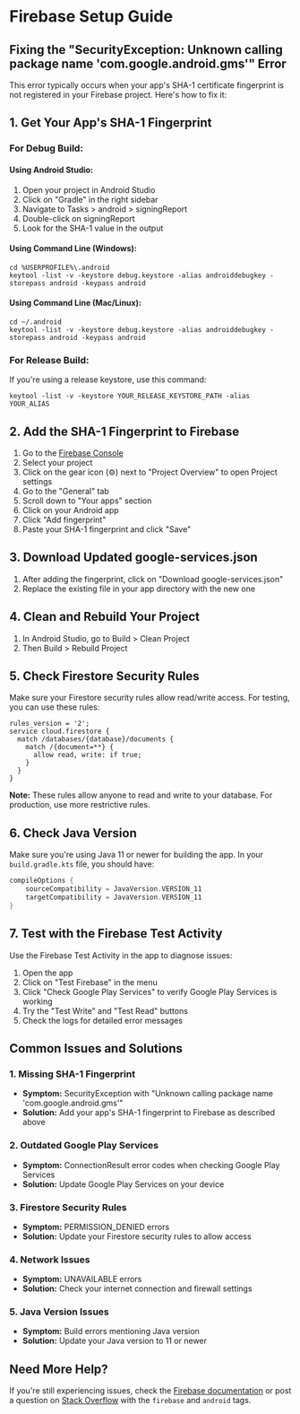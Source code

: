 # Firebase Setup Guide

## Fixing the "SecurityException: Unknown calling package name 'com.google.android.gms'" Error

This error typically occurs when your app's SHA-1 certificate fingerprint is not registered in your Firebase project. Here's how to fix it:

## 1. Get Your App's SHA-1 Fingerprint

### For Debug Build:

#### Using Android Studio:
1. Open your project in Android Studio
2. Click on "Gradle" in the right sidebar
3. Navigate to Tasks > android > signingReport
4. Double-click on signingReport
5. Look for the SHA-1 value in the output

#### Using Command Line (Windows):
```
cd %USERPROFILE%\.android
keytool -list -v -keystore debug.keystore -alias androiddebugkey -storepass android -keypass android
```

#### Using Command Line (Mac/Linux):
```
cd ~/.android
keytool -list -v -keystore debug.keystore -alias androiddebugkey -storepass android -keypass android
```

### For Release Build:
If you're using a release keystore, use this command:
```
keytool -list -v -keystore YOUR_RELEASE_KEYSTORE_PATH -alias YOUR_ALIAS
```

## 2. Add the SHA-1 Fingerprint to Firebase

1. Go to the [Firebase Console](https://console.firebase.google.com/)
2. Select your project
3. Click on the gear icon (⚙️) next to "Project Overview" to open Project settings
4. Go to the "General" tab
5. Scroll down to "Your apps" section
6. Click on your Android app
7. Click "Add fingerprint"
8. Paste your SHA-1 fingerprint and click "Save"

## 3. Download Updated google-services.json

1. After adding the fingerprint, click on "Download google-services.json"
2. Replace the existing file in your app directory with the new one

## 4. Clean and Rebuild Your Project

1. In Android Studio, go to Build > Clean Project
2. Then Build > Rebuild Project

## 5. Check Firestore Security Rules

Make sure your Firestore security rules allow read/write access. For testing, you can use these rules:

```
rules_version = '2';
service cloud.firestore {
  match /databases/{database}/documents {
    match /{document=**} {
      allow read, write: if true;
    }
  }
}
```

**Note:** These rules allow anyone to read and write to your database. For production, use more restrictive rules.

## 6. Check Java Version

Make sure you're using Java 11 or newer for building the app. In your `build.gradle.kts` file, you should have:

```kotlin
compileOptions {
    sourceCompatibility = JavaVersion.VERSION_11
    targetCompatibility = JavaVersion.VERSION_11
}
```

## 7. Test with the Firebase Test Activity

Use the Firebase Test Activity in the app to diagnose issues:
1. Open the app
2. Click on "Test Firebase" in the menu
3. Click "Check Google Play Services" to verify Google Play Services is working
4. Try the "Test Write" and "Test Read" buttons
5. Check the logs for detailed error messages

## Common Issues and Solutions

### 1. Missing SHA-1 Fingerprint
- **Symptom:** SecurityException with "Unknown calling package name 'com.google.android.gms'"
- **Solution:** Add your app's SHA-1 fingerprint to Firebase as described above

### 2. Outdated Google Play Services
- **Symptom:** ConnectionResult error codes when checking Google Play Services
- **Solution:** Update Google Play Services on your device

### 3. Firestore Security Rules
- **Symptom:** PERMISSION_DENIED errors
- **Solution:** Update your Firestore security rules to allow access

### 4. Network Issues
- **Symptom:** UNAVAILABLE errors
- **Solution:** Check your internet connection and firewall settings

### 5. Java Version Issues
- **Symptom:** Build errors mentioning Java version
- **Solution:** Update your Java version to 11 or newer

## Need More Help?

If you're still experiencing issues, check the [Firebase documentation](https://firebase.google.com/docs) or post a question on [Stack Overflow](https://stackoverflow.com/questions/tagged/firebase) with the `firebase` and `android` tags. 